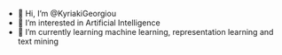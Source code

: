 - 👋 Hi, I’m @KyriakiGeorgiou
- 👀 I’m interested in Artificial Intelligence 
- 🌱 I’m currently learning machine learning, representation learning and text mining


<!---
KyriakiGeorgiou/KyriakiGeorgiou is a ✨ special ✨ repository because its `README.md` (this file) appears on your GitHub profile.
You can click the Preview link to take a look at your changes.
--->
